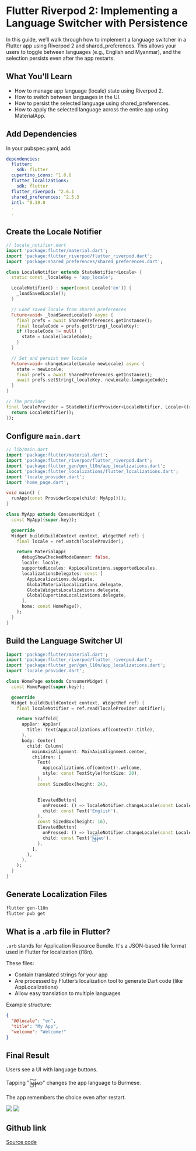 # Flutter Riverpod 2: Implementing a Language Switcher with Persistence

In this guide, we’ll walk through how to implement a language switcher in a Flutter app using Riverpod 2 and shared_preferences. This allows your users to toggle between languages (e.g., English and Myanmar), and the selection persists even after the app restarts.

## What You'll Learn
- How to manage app language (locale) state using Riverpod 2.
- How to switch between languages in the UI.
- How to persist the selected language using shared_preferences.
- How to apply the selected language across the entire app using MaterialApp.


## Add Dependencies
In your pubspec.yaml, add:

```yaml
dependencies:
  flutter:
    sdk: flutter
  cupertino_icons: ^1.0.8
  flutter_localizations:
    sdk: flutter
  flutter_riverpod: ^2.6.1
  shared_preferences: ^2.5.3
  intl: ^0.19.0
  .
  .
```

## Create the Locale Notifier
```dart
// locale_notifier.dart
import 'package:flutter/material.dart';
import 'package:flutter_riverpod/flutter_riverpod.dart';
import 'package:shared_preferences/shared_preferences.dart';

class LocaleNotifier extends StateNotifier<Locale> {
  static const _localeKey = 'app_locale';

  LocaleNotifier() : super(const Locale('en')) {
    _loadSavedLocale();
  }

  // Load saved locale from shared preferences
  Future<void> _loadSavedLocale() async {
    final prefs = await SharedPreferences.getInstance();
    final localeCode = prefs.getString(_localeKey);
    if (localeCode != null) {
      state = Locale(localeCode);
    }
  }

  // Set and persist new locale
  Future<void> changeLocale(Locale newLocale) async {
    state = newLocale;
    final prefs = await SharedPreferences.getInstance();
    await prefs.setString(_localeKey, newLocale.languageCode);
  }
}

// The provider
final localeProvider = StateNotifierProvider<LocaleNotifier, Locale>((ref) {
  return LocaleNotifier();
});

```

## Configure `main.dart`
```dart
// lib/main.dart
import 'package:flutter/material.dart';
import 'package:flutter_riverpod/flutter_riverpod.dart';
import 'package:flutter_gen/gen_l10n/app_localizations.dart';
import 'package:flutter_localizations/flutter_localizations.dart';
import 'locale_provider.dart';
import 'home_page.dart';

void main() {
  runApp(const ProviderScope(child: MyApp()));
}

class MyApp extends ConsumerWidget {
  const MyApp({super.key});

  @override
  Widget build(BuildContext context, WidgetRef ref) {
    final locale = ref.watch(localeProvider);

    return MaterialApp(
      debugShowCheckedModeBanner: false,
      locale: locale,
      supportedLocales: AppLocalizations.supportedLocales,
      localizationsDelegates: const [
        AppLocalizations.delegate,
        GlobalMaterialLocalizations.delegate,
        GlobalWidgetsLocalizations.delegate,
        GlobalCupertinoLocalizations.delegate,
      ],
      home: const HomePage(),
    );
  }
}

```


## Build the Language Switcher UI
```dart
import 'package:flutter/material.dart';
import 'package:flutter_riverpod/flutter_riverpod.dart';
import 'package:flutter_gen/gen_l10n/app_localizations.dart';
import 'locale_provider.dart';

class HomePage extends ConsumerWidget {
  const HomePage({super.key});

  @override
  Widget build(BuildContext context, WidgetRef ref) {
    final localeNotifier = ref.read(localeProvider.notifier);

    return Scaffold(
      appBar: AppBar(
        title: Text(AppLocalizations.of(context)!.title),
      ),
      body: Center(
        child: Column(
          mainAxisAlignment: MainAxisAlignment.center,
          children: [
            Text(
              AppLocalizations.of(context)!.welcome,
              style: const TextStyle(fontSize: 20),
            ),
            const SizedBox(height: 24),


            ElevatedButton(
              onPressed: () => localeNotifier.changeLocale(const Locale('en')),
              child: const Text('English'),
            ),
            const SizedBox(height: 16),
            ElevatedButton(
              onPressed: () => localeNotifier.changeLocale(const Locale('my')),
              child: const Text('မြန်မာ'),
            ),
          ],
        ),
      ),
    );
  }
}

```

## Generate Localization Files
```bash
flutter gen-l10n
flutter pub get 
```
## What is a .arb file in Flutter?
`.arb` stands for Application Resource Bundle. It's a JSON-based file format used in Flutter for localization (i18n).

These files:
- Contain translated strings for your app
- Are processed by Flutter’s localization tool to generate Dart code (like AppLocalizations)
- Allow easy translation to multiple languages

Example structure:
```json
{
  "@@locale": "en",
  "title": "My App",
  "welcome": "Welcome!"
}
```




## Final Result
Users see a UI with language buttons.

Tapping "မြန်မာ" changes the app language to Burmese.

The app remembers the choice even after restart.

![](./images/img-001.png)
![](./images/img-002.png)


## Github link 
[Source code](https://github.com/aungthuoo/flutter-riverpod-change-language)